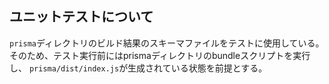 ## ユニットテストについて

`prisma`ディレクトリのビルド結果のスキーマファイルをテストに使用している。
そのため、テスト実行前にはprismaディレクトリのbundleスクリプトを実行し、 `prisma/dist/index.js`が生成されている状態を前提とする。

